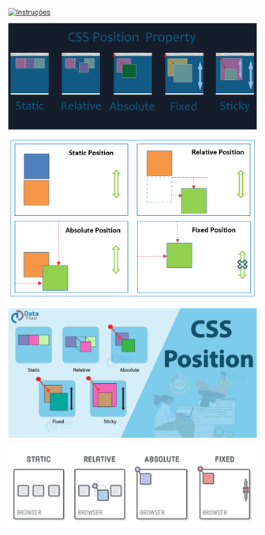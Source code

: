 [![Instruções](https://img.shields.io/badge/Back-red?style=for-the-badge)](../instructions.md)

![](img/1_x5xm9DVS6QouWCAeII9w8A.png)

![](img/css-position-all.png)

![](img/CSS-position.webp)

![](img/css-positioning-schemes-790d5b.3d581d20.png)